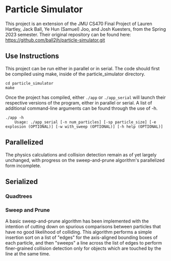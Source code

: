 # Particle Simulator

This project is an extension of the JMU CS470 Final Project of Lauren Hartley, Jack Ball, Ye Hun (Samuel) Joo, and Josh Kuesters, from the Spring 2023 semester. Their original repository can be found here: https://github.com/ball2jh/particle-simulator.git

## Use Instructions
This project can be run either in parallel or in serial. The code should first be compiled using make, inside of the particle_simulator directory.
```
cd particle_simulator
make
```
Once the project has compiled, either `./app` or `./app_serial` will launch their respective versions of the program, either in parallel or serial. A list of additional command-line arguments can be found through the use of -h.
```
./app -h
    Usage: ./app_serial [-n num_particles] [-sp particle_size] [-e explosion (OPTIONAL)] [-w with_sweep (OPTIONAL)] [-h help (OPTIONAL)]
```

## Parallelized
The physics calculations and collision detection remain as of yet largely unchanged, with progress on the sweep-and-prune algorithm's parallelized form incomplete.

## Serialized

### Quadtrees

### Sweep and Prune
A basic sweep-and-prune algorithm has been implemented with the intention of cutting down on spurious comparisons between particles that have no good likelihood of colliding. This algorithm performs a simple insertion sort on a list of "edges" for the axis-aligned bounding boxes of each particle, and then "sweeps" a line across the list of edges to perform finer-grained collision detection only for objects which are touched by the line at the same time.